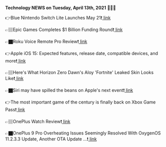<b>Technology NEWS on Tuesday, April 13th, 2021</b> 📡📡📡 

👉Blue Nintendo Switch Lite Launches May 21❗️<a href='https://techblock.club/?p=11258'> link</a>

👉🏽Epic Games Completes $1 Billion Funding Round❗️<a href='https://techblock.club/?p=11260'> link</a>

👉🏿Roku Voice Remote Pro Review❗️<a href='https://techblock.club/?p=11262'> link</a>

👉Apple iOS 15: Expected features, release date, compatible devices, and more❗️<a href='https://techblock.club/?p=11264'> link</a>

👉🏽Here's What Horizon Zero Dawn's Aloy 'Fortnite' Leaked Skin Looks Like❗️<a href='https://techblock.club/?p=11266'> link</a>

👉🏿Siri may have spilled the beans on Apple's next event❗️<a href='https://techblock.club/?p=11268'> link</a>

👉The most important game of the century is finally back on Xbox Game Pass❗️<a href='https://techblock.club/?p=11270'> link</a>

👉🏽OnePlus Watch Review❗️<a href='https://techblock.club/?p=11272'> link</a>

👉🏿OnePlus 9 Pro Overheating Issues Seemingly Resolved With OxygenOS 11.2.3.3 Update, Another OTA Update ...❗️<a href='https://techblock.club/?p=11274'> link</a>

